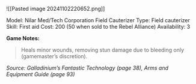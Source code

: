 ![[Pasted image 20241102220652.png]]

Model: Nilar Med/Tech Corporation Field Cauterizer
Type: Field cauterizer
Skill: First aid
Cost: 200 (50 when sold to the Rebel Alliance)
Availability: 3

**Game Notes:** 
> Heals minor wounds, removing stun damage due to bleeding only (gamemaster’s discretion).

*Source: Galladinium’s Fantastic Technology (page 38), Arms and Equipment Guide (page 93)*